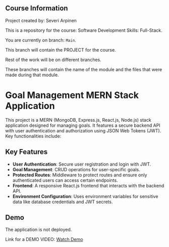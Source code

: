 ## Course Information

Project created by: Severi Arpinen

This is a repository for the course: Software Development Skills: Full-Stack.

You are currently on branch: `Main`.

This branch will contain the PROJECT for the course.

Rest of the work will be on different branches.

These branches will contain the name of the module and the files that were made during that module.

# Goal Management MERN Stack Application

This project is a MERN (MongoDB, Express.js, React.js, Node.js) stack application designed for managing goals. It features a secure backend API with user authentication and authorization using JSON Web Tokens (JWT). Key functionalities include:

## Key Features

- **User Authentication**: Secure user registration and login with JWT.
- **Goal Management**: CRUD operations for user-specific goals.
- **Protected Routes**: Middleware to protect routes and ensure only authenticated users can access certain endpoints.
- **Frontend**: A responsive React.js frontend that interacts with the backend API.
- **Environment Configuration**: Uses environment variables for sensitive data like database credentials and JWT secrets.

## Demo

The application is not deployed.

Link for a DEMO VIDEO: [Watch Demo](https://www.youtube.com/watch?v=F-TX13ncIkE)
